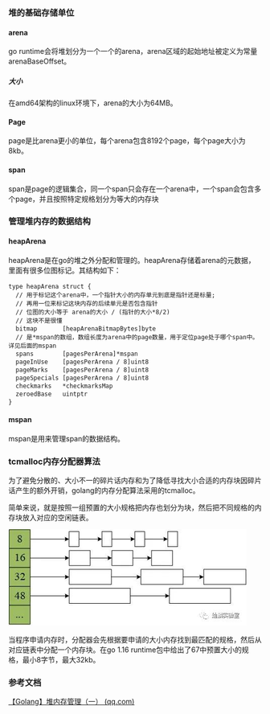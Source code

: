 ### 堆的基础存储单位

#### arena

go runtime会将堆划分为一个一个的arena，arena区域的起始地址被定义为常量arenaBaseOffset。

##### 大小

在amd64架构的linux环境下，arena的大小为64MB。

#### Page

page是比arena更小的单位，每个arena包含8192个page，每个page大小为8kb。

#### span

span是page的逻辑集合，同一个span只会存在一个arena中，一个span会包含多个page，并且按照特定规格划分为等大的内存块

### 管理堆内存的数据结构

#### heapArena

heapArena是在go的堆之外分配和管理的。heapArena存储着arena的元数据，里面有很多位图标记。其结构如下：

```
type heapArena struct {
  // 用于标记这个arena中，一个指针大小的内存单元到底是指针还是标量;
  // 再用一位来标记这块内存的后续单元是否包含指针
  // 位图的大小等于 arena的大小 / (指针的大小*8/2)
  // 这块不是很懂
  bitmap       [heapArenaBitmapBytes]byte
  // 是*mspan的数组，数组长度为arena中的page数量，用于定位page处于哪个span中。详见后面的mspan
  spans        [pagesPerArena]*mspan
  pageInUse    [pagesPerArena / 8]uint8
  pageMarks    [pagesPerArena / 8]uint8
  pageSpecials [pagesPerArena / 8]uint8
  checkmarks   *checkmarksMap
  zeroedBase   uintptr
}
```

#### mspan

mspan是用来管理span的数据结构。

### tcmalloc内存分配器算法

为了避免分散的、大小不一的碎片话内存和为了降低寻找大小合适的内存块因碎片话产生的额外开销，golang的内存分配算法采用的tcmalloc。

简单来说，就是按照一组预置的大小规格把内存也划分为块，然后把不同规格的内存块放入对应的空闲链表。

![tcmalloc](tcmalloc.jpg)

当程序申请内存时，分配器会先根据要申请的大小内存找到最匹配的规格，然后从对应链表中分配一个内存块。在go 1.16 runtime包中给出了67中预置大小的规格，最小8字节，最大32kb。





### 参考文档

[【Golang】堆内存管理（一） (qq.com)](https://mp.weixin.qq.com/s?__biz=Mzg5NjIwNzIxNQ==&mid=2247484861&idx=1&sn=2bda6d30e2d9da69ae8e73fd9a51b31f&chksm=c005d5bdf7725cab48ffa0d5d0745a013d9324ba888e99c5bb2231eb0efed517c56fe918e43b&cur_album_id=2139588961760083971&scene=189#wechat_redirect)